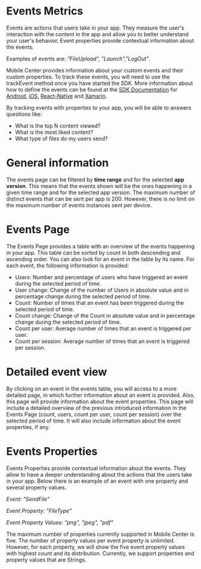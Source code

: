 # Events Metrics

Events are actions that users take in your app. They measure the user's interaction with the content in the app and allow you to better understand your user's behavior.
Event properties provide contextual information about the events.

Examples of events are: *"FileUpload", "Launch","LogOut"*.

Mobile Center provides information about your custom events and their custom properties. To track these events, you will need to use the trackEvent method once you have started the SDK. More information about how to define the events can be found at the [SDK Documentation](/sdk) for [Android](/sdk/Android/analytics), [iOS](/sdk/iOS/analytics), [React-Native](/sdk/React-Native/analytics) and [Xamarin](/sdk/Xamarin/analytics).

By tracking events with properties to your app, you will be able to answers questions like:
- What is the top N content viewed?
- What is the most liked content?
- What type of files do my users send?


# General information
The events page can be filtered by **time range** and for the selected **app version**. This means that the events shown will be the ones happening in a given time range and for the selected app version.
The maximum number of distinct events that can be sent per app is 200. However, there is no limit on the maximum number of events instances sent per device.

# Events Page
The Events Page provides a table with an overview of the events happening in your app. This table can be sorted by count in both descending and ascending order. You can also look for an event in the table by its name. For each event, the following information is provided:

- Users: Number and percentage of users who have triggered an event during the selected period of time.
- User change: Change of the number of Users in absolute value and in percentage change during the selected period of time.
- Count: Number of times that an event has been triggered during the selected period of time.
- Count change: Change of the Count in absolute value and in percentage change during the selected period of time.
- Count per user: Average number of times that an event is triggered per user.
- Count per session: Average number of times that an event is triggered per session.

# Detailed event view
By clicking on an event in the events table, you will access to a more detailed page, in which further information about an event is provided. Also, this page will provide information about the event properties.
This page will include a detailed overview of the previous introduced information in the Events Page (count, users, count per user, count per session) over the selected period of time.
It will also include information about the event properties, if any.

# Events Properties
Events Properties provide contextual information about the events. They allow to have a deeper understanding about the actions that the users take in your app.
Below there is an example of an event with one property and several property values.

*Event: "SendFile"*

*Event Property: "FileType"*

*Event Property Values: "png", "jpeg", "pdf"*


The maximum number of properties currently supported in Mobile Center is five. The number of property values per event property is unlimited. However, for each property, we will show the five event property values with highest count and its distribution.
Currently, we support properties and property values that are Strings.
